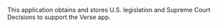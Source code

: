 This application obtains and stores U.S. legislation and Supreme Court Decisions to support the Verse app.